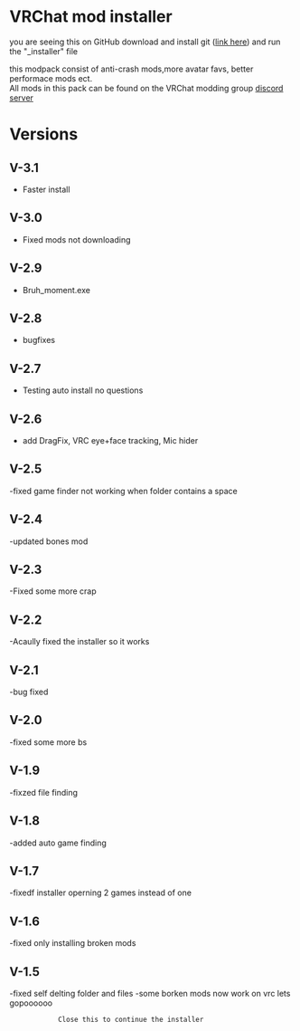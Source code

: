 # VRChat mod installer

you are seeing this on GitHub download and install git (<a href="https://git-scm.com/downloads">link here</a>) and run the "_installer" file


this modpack consist of anti-crash mods,more avatar favs, better performace mods ect.
<br>
All mods in this pack can be found on the VRChat modding group <a href="https://discord.com/invite/PfeDtJT">discord server</a>
# Versions

## V-3.1
- Faster install
## V-3.0
- Fixed mods not downloading
## V-2.9
- Bruh_moment.exe
## V-2.8
- bugfixes
## V-2.7 
- Testing auto install no questions
## V-2.6
- add DragFix, VRC eye+face tracking, Mic hider
## V-2.5
-fixed game finder not working when folder contains a space
## V-2.4
-updated bones mod
## V-2.3
-Fixed some more crap
## V-2.2
-Acaully fixed the installer so it works
## V-2.1
-bug fixed
## V-2.0
-fixed some more bs
## V-1.9
-fixzed file finding
## V-1.8
-added auto game finding
## V-1.7
-fixedf installer operning 2 games instead of one
## V-1.6
-fixed only installing broken mods
## V-1.5
-fixed self delting folder and files
-some borken mods now work on vrc lets gopoooooo
                
                
                
                Close this to continue the installer
